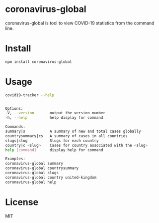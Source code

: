 # coronavirus-global

coronavirus-global is tool to view COVID-19 statistics from the command line.

# Install

```bash
npm install coronavirus-global
```

# Usage

```bash
covid19-tracker --help


Options:
-V, --version       output the version number
-h, --help          help display for command

Commands:
summary|s           A summary of new and total cases globally
countrysummary|cs   A summary of cases in all countries
slugs|slug          Slugs for each country
country|c <slug>    Cases for country associated with the <slug>
help [command]      display help for command

Examples:
coronavirus-global summary
coronavirus-global countrysummary
coronavirus-global slugs
coronavirus-global country united-kingdom
coronavirus-global help
```

# License

MIT
